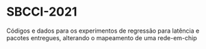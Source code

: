# SBCCI-2021
Códigos e dados para os experimentos de regressão para latência e pacotes entregues, alterando o mapeamento de uma rede-em-chip
